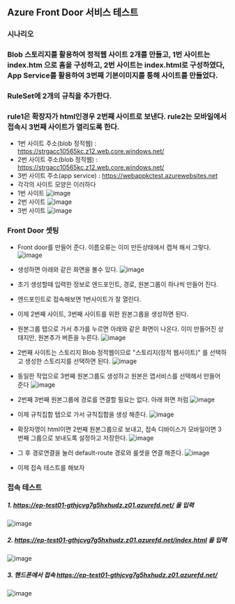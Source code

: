 ## Azure Front Door 서비스 테스트 
### 시나리오 
### Blob 스토리지를 활용하여 정적웹 사이트 2개를 만들고, 1번 사이트는 index.htm 으로 홈을 구성하고, 2번 사이트는 index.html로 구성하였다, App Service를 활용하여 3번째 기본이미지를 통해 사이트를 만들었다. 
### RuleSet에 2개의 규칙을 추가한다. 
### rule1은 확장자가 html인경우 2번째 사이트로 보낸다. rule2는 모바일에서 접속시 3번째 사이트가 열리도록 한다. 

- 1번 사이트 주소(blob 정적웹) : https://strgacc10565kc.z12.web.core.windows.net/
- 2번 사이트 주소(blob 정적웹) : https://strgacc10565kc.z12.web.core.windows.net/
- 3번 사이트 주소(app service) : https://webappkctest.azurewebsites.net 
-  각각의 사이트 모양은 이러하다 
- 1번 사이트 
![image](https://user-images.githubusercontent.com/98098974/193055078-e8ca5788-cbbc-42e9-91e2-bd0f0d2d4c48.png)
- 2번 사이트 
![image](https://user-images.githubusercontent.com/98098974/193055183-4b6979a3-8a3a-4313-8b3b-b1f54949543c.png)
- 3번 사이트 
![image](https://user-images.githubusercontent.com/98098974/193055216-fa63bb3b-5969-44a7-92d9-f84cddd98416.png)

### Front Door 셋팅 
- Front door를 만들어 준다. 이름오류는 이미 만든상태에서 캡쳐 해서 그렇다.
![image](https://user-images.githubusercontent.com/98098974/193056334-9929dece-88ae-4cf1-8eb9-0b44aa86a93d.png)
- 생성하면 아래와 같은 화면을 볼수 있다. 
![image](https://user-images.githubusercontent.com/98098974/193056833-505fd891-98f2-4972-a9d2-ae3ed7c05d6d.png)
- 초기 생성할때 입력한 정보로 엔드포인트, 경로, 원본그룹이 하나씩 만들어 진다. 
- 엔드포인트로 접속해보면 1번사이트가 잘 열린다. 
- 이제 2번째 사이트, 3번째 사이트를 위한 원본그룹을 생성하면 된다.
- 원본그룹 탭으로 가서 추가를 누르면 아래와 같은 화면이 나온다. 이미 만들어진 상태지만, 원본추가 버튼을 누른다. 
 ![image](https://user-images.githubusercontent.com/98098974/193057904-1b238935-e44f-4c35-a169-09c53ecab167.png)
- 2번째 사이트는 스토리지 Blob 정적웹이므로 "스토리지(정적 웹사이트)" 를 선택하고 생성한 스토리지를 선택하면 된다. 
 ![image](https://user-images.githubusercontent.com/98098974/193058325-138dc8fd-471f-46fd-8e70-9d8eb561fd78.png)
- 동일한 작업으로 3번째 원본그룹도 생성하고 원본은 앱서비스를 선택해서 만들어 준다 
 ![image](https://user-images.githubusercontent.com/98098974/193058707-741fda27-b227-4a42-ac97-5caee4eca49f.png)
- 2번째 3번째 원본그룹에 경로를 연결할 필요는 없다. 아래 화면 처럼 
 ![image](https://user-images.githubusercontent.com/98098974/193059001-f3377572-e77a-4862-a8c6-e89a8596c585.png)
- 이제 규칙집합 탭으로 가서 규칙집합을 생성 해준다. 
![image](https://user-images.githubusercontent.com/98098974/193061913-0fe2f1bf-4026-448b-886e-3a3d8ed7775a.png)

- 확장자명이 html이면 2번째 원본그룹으로 보내고, 접속 디바이스가 모바일이면 3번째 그룹으로 보내도록 설정하고 저장한다. 
 ![image](https://user-images.githubusercontent.com/98098974/193059665-f954e6eb-bae5-4d69-a159-fbdf886dc5dc.png)
- 그 후 경로연결을 눌러 default-route 경로와 룰셋을 연결 해준다. 
 ![image](https://user-images.githubusercontent.com/98098974/193059911-50d444cc-444a-4b26-b3dc-2f40364c8e9d.png)
- 이제 접속 테스트를 해보자
### 접속 테스트 
##### 1. https://ep-test01-gthjcvg7g5hxhudz.z01.azurefd.net/ 을 입력 
![image](https://user-images.githubusercontent.com/98098974/193060516-5f560da9-415f-4799-9eae-1150895ff318.png)
##### 2. https://ep-test01-gthjcvg7g5hxhudz.z01.azurefd.net/index.html 을 입력
![image](https://user-images.githubusercontent.com/98098974/193060821-febb702a-7a30-40b4-b30f-3a74dfaff83d.png)
##### 3. 핸드폰에서 접속 https://ep-test01-gthjcvg7g5hxhudz.z01.azurefd.net/ 
![image](https://user-images.githubusercontent.com/98098974/193061364-15b478f0-c6a7-4219-95da-603cc1b77e6c.png)




